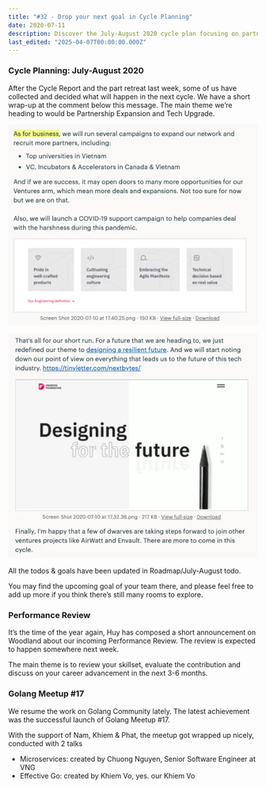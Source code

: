 ```yaml
---
title: "#32 - Drop your next goal in Cycle Planning"
date: 2020-07-11
description: Discover the July-August 2020 cycle plan focusing on partnership expansion, tech upgrades, upcoming performance reviews, and highlights from Golang Meetup
last_edited: "2025-04-07T00:00:00.000Z"
---
```


### Cycle Planning: July-August 2020

After the Cycle Report and the part retreat last week, some of us have collected and decided what will happen in the next cycle. We have a short wrap-up at the comment below this message. The main theme we’re heading to would be Partnership Expansion and Tech Upgrade.

![](assets/notion-image-1744007027085-0u46h.webp)

![](assets/notion-image-1744007027400-22nip.webp)

All the todos & goals have been updated in Roadmap/July-August todo.

You may find the upcoming goal of your team there, and please feel free to add up more if you think there’s still many rooms to explore.

### Performance Review

It’s the time of the year again, Huy has composed a short announcement on Woodland about our incoming Performance Review. The review is expected to happen somewhere next week.

The main theme is to review your skillset, evaluate the contribution and discuss on your career advancement in the next 3-6 months.

### Golang Meetup #17

We resume the work on Golang Community lately. The latest achievement was the successful launch of Golang Meetup #17.

With the support of Nam, Khiem & Phat, the meetup got wrapped up nicely, conducted with 2 talks

- Microservices: created by Chuong Nguyen, Senior Software Engineer at VNG
- Effective Go: created by Khiem Vo, yes. our Khiem Vo
